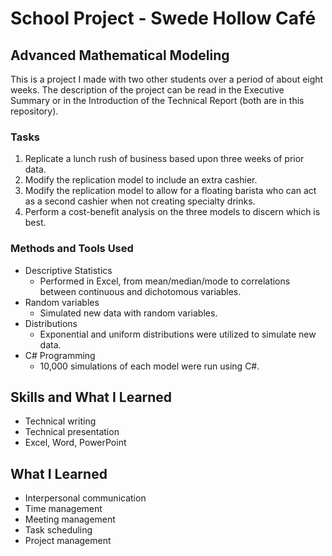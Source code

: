 # School Project - Swede Hollow Café
## Advanced Mathematical Modeling
This is a project I made with two other students over a period of about eight weeks. The description of the project can be read in the Executive Summary
or in the Introduction of the Technical Report (both are in this repository).

### Tasks
1. Replicate a lunch rush of business based upon three weeks of prior data.
2. Modify the replication model to include an extra cashier.
3. Modify the replication model to allow for a floating barista who can act as a second cashier when not creating specialty drinks.
4. Perform a cost-benefit analysis on the three models to discern which is best. 

### Methods and Tools Used
* Descriptive Statistics
  - Performed in Excel, from mean/median/mode to correlations between continuous and dichotomous variables.
* Random variables
  - Simulated new data with random variables.
* Distributions
  - Exponential and uniform distributions were utilized to simulate new data.
* C# Programming
  - 10,000 simulations of each model were run using C#.

## Skills and What I Learned
* Technical writing
* Technical presentation
* Excel, Word, PowerPoint

## What I Learned
* Interpersonal communication
* Time management
* Meeting management
* Task scheduling
* Project management 
